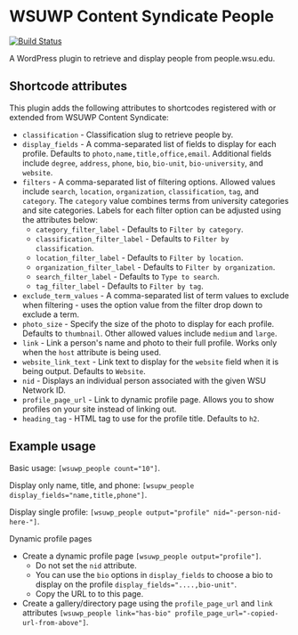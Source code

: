 # WSUWP Content Syndicate People

[![Build Status](https://travis-ci.org/washingtonstateuniversity/WSUWP-Content-Syndicate-People.svg?branch=master)](https://travis-ci.org/washingtonstateuniversity/WSUWP-Content-Syndicate-People)

A WordPress plugin to retrieve and display people from people.wsu.edu.

## Shortcode attributes

This plugin adds the following attributes to shortcodes registered with or extended from WSUWP Content Syndicate:

* `classification` - Classification slug to retrieve people by.
* `display_fields` - A comma-separated list of fields to display for each profile. Defaults to `photo,name,title,office,email`. Additional fields include `degree`, `address`, `phone`, `bio`, `bio-unit`, `bio-university`, and `website`.
* `filters` - A comma-separated list of filtering options. Allowed values include `search`, `location`, `organization`, `classification`, `tag`, and `category`. The `category` value combines terms from university categories and site categories. Labels for each filter option can be adjusted using the attributes below:
  * `category_filter_label` - Defaults to `Filter by category`.
  * `classification_filter_label` - Defaults to `Filter by classification`.
  * `location_filter_label` - Defaults to `Filter by location`.
  * `organization_filter_label` - Defaults to `Filter by organization`.
  * `search_filter_label` - Defaults to `Type to search`.
  * `tag_filter_label` - Defaults to `Filter by tag`.
* `exclude_term_values` - A comma-separated list of term values to exclude when filtering - uses the option value from the filter drop down to exclude a term.
* `photo_size` - Specify the size of the photo to display for each profile. Defaults to `thumbnail`. Other allowed values include `medium` and `large`.
* `link` - Link a person's name and photo to their full profile. Works only when the `host` attribute is being used.
* `website_link_text` - Link text to display for the `website` field when it is being output. Defaults to `Website`.
* `nid` - Displays an individual person associated with the given WSU Network ID.
* `profile_page_url` - Link to dynamic profile page. Allows you to show profiles on your site instead of linking out.
* `heading_tag` - HTML tag to use for the profile title. Defaults to `h2`.

## Example usage

Basic usage: `[wsuwp_people count="10"]`.

Display only name, title, and phone: `[wsupw_people display_fields="name,title,phone"]`.

Display single profile: `[wsuwp_people output="profile" nid="-person-nid-here-"]`.

Dynamic profile pages
* Create a dynamic profile page `[wsuwp_people output="profile"]`.
  * Do not set the `nid` attribute.
  * You can use the `bio` options in `display_fields` to choose a bio to display on the profile `display_fields="....,bio-unit"`.
  * Copy the URL to to this page.
* Create a gallery/directory page using the `profile_page_url` and `link` attributes `[wsuwp_people link="has-bio" profile_page_url="-copied-url-from-above"]`.
